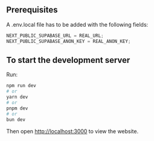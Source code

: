 ## Prerequisites

A .env.local file has to be added with the following fields:

```js
NEXT_PUBLIC_SUPABASE_URL = REAL_URL;
NEXT_PUBLIC_SUPABASE_ANON_KEY = REAL_ANON_KEY;
```

## To start the development server

Run:

```bash
npm run dev
# or
yarn dev
# or
pnpm dev
# or
bun dev
```

Then open [http://localhost:3000](http://localhost:3000) to view the website.
